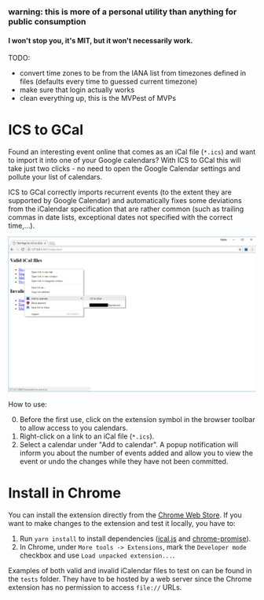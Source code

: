 ### warning: this is more of a personal utility than anything for public consumption
#### I won't stop you, it's MIT, but it won't necessarily work.

TODO:
- convert time zones to be from the IANA list from timezones defined in files (defaults every time to guessed current timezone)
- make sure that login actually works
- clean everything up, this is the MVPest of MVPs

# ICS to GCal
Found an interesting event online that comes as an iCal file (`*.ics`) and want to import it into one of your Google calendars? With ICS to GCal this will take just two clicks - no need to open the Google Calendar settings and pollute your list of calendars.

ICS to GCal correctly imports recurrent events (to the extent they are supported by Google Calendar) and automatically fixes some deviations from the iCalendar specification that are rather common (such as trailing commas in date lists, exceptional dates not specified with the correct time,...).

![ics2gcal](https://github.com/FabianHenneke/ics2gcal/raw/master/assets/ics2gcal.1.png)

How to use:

0. Before the first use, click on the extension symbol in the browser toolbar to allow access to you calendars.
1. Right-click on a link to an iCal file (`*.ics`).
2. Select a calendar under "Add to calendar".
A popup notification will inform you about the number of events added and allow you to view the event or undo the changes while they have not been committed.

# Install in Chrome
You can install the extension directly from the [Chrome Web Store](https://chrome.google.com/webstore/detail/ics-to-gcal/ljobcbehhifehkmamikmchekbbljopao). If you want to make changes to the extension and test it locally, you have to:

1. Run `yarn install` to install dependencies ([ical.js](https://github.com/mozilla-comm/ical.js/) and [chrome-promise](https://github.com/tfoxy/chrome-promise)).
2. In Chrome, under `More tools -> Extensions`, mark the `Developer mode` checkbox and use `Load unpacked extension...`.

Examples of both valid and invalid iCalendar files to test on can be found in the `tests` folder. They have to be hosted by a web server since the Chrome extension has no permission to access `file://` URLs.
